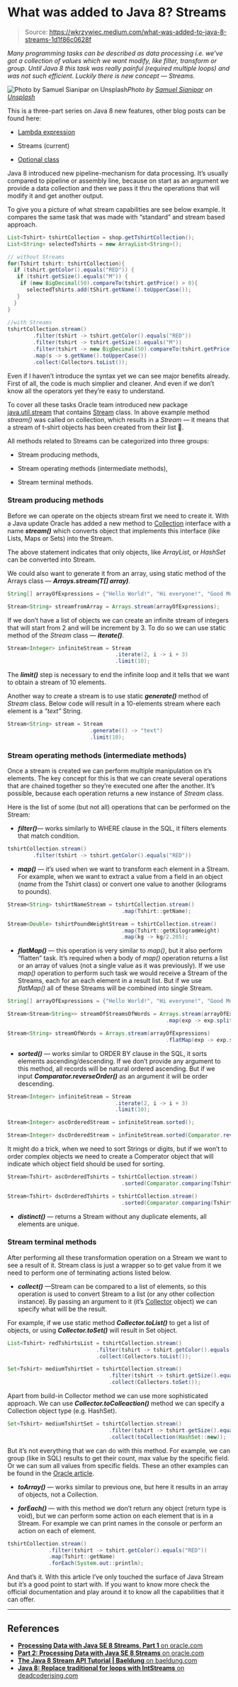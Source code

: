 
# What was added to Java 8? Streams
> Source: https://wkrzywiec.medium.com/what-was-added-to-java-8-streams-1d1f86c0628f

*Many programming tasks can be described as data processing i.e. we’ve got a collection of values which we want modify, like filter, transform or group. Until Java 8 this task was really painful (required multiple loops) and was not such efficient. Luckily there is new concept — Streams.*

![Photo by [Samuel Sianipar](https://unsplash.com/@samthewam24?utm_source=medium&utm_medium=referral) on [Unsplash](https://unsplash.com?utm_source=medium&utm_medium=referral)](https://cdn-images-1.medium.com/max/10422/0*HPS68K6O8U_93aOo)*Photo by [Samuel Sianipar](https://unsplash.com/@samthewam24?utm_source=medium&utm_medium=referral) on [Unsplash](https://unsplash.com?utm_source=medium&utm_medium=referral)*

This is a three-part series on Java 8 new features, other blog posts can be found here:

* [Lambda expression](https://medium.com/@wkrzywiec/what-was-added-to-java-8-lambda-expressions-7b2735efb287)

* Streams (current)

* [Optional<T> class](https://medium.com/@wkrzywiec/what-was-added-to-java-8-optional-t-class-97d87728a537)

Java 8 introduced new pipeline-mechanism for data processing. It’s usually compared to pipeline or assembly line, because on start as an argument we provide a data collection and then we pass it thru the operations that will modify it and get another output.

To give you a picture of what stream capabilities are see below example. It compares the same task that was made with “standard” and stream based approach.

```java
List<Tshirt> tshirtCollection = shop.getTshirtCollection();
List<String> selectedTshirts = new ArrayList<String>();

// without Streams
for(Tshirt tshirt: tshirtCollection){
  if (tshirt.getColor().equals("RED")) {
   if (tshirt.getSize().equals("M")) {
    if (new BigDecimal(50).compareTo(tshirt.getPrice() > 0){
      selectedTshirts.add(tShirt.getName().toUpperCase());
   }
  }
}
        
//with Streams
tshirtCollection.stream()
        .filter(tshirt -> tshirt.getColor().equals("RED"))
        .filter(tshirt -> tshirt.getSize().equals("M"))
        .filter(tshirt -> new BigDecimal(50).compareTo(tshirt.getPrice() > 0)
        .map(s -> s.getName().toUpperCase())
        .collect(Collectors.toList());
```

Even if I haven’t introduce the syntax yet we can see major benefits already. First of all, the code is much simplier and cleaner. And even if we don’t know all the operators yet they’re easy to understand.

To cover all these tasks Oracle team introduced new package [java.util.stream](https://docs.oracle.com/javase/8/docs/api/java/util/stream/package-summary.html) that contains [Stream<T>](https://docs.oracle.com/javase/8/docs/api/java/util/stream/Stream.html) class. In above example method *stream()* was called on collection, which results in a *Stream<TShirt>* — it means that a stream of t-shirt objects has been created from their list 👕.

All methods related to Streams can be categorized into three groups:

* Stream producing methods,

* Stream operating methods (intermediate methods),

* Stream terminal methods.

### Stream producing methods

Before we can operate on the objects stream first we need to create it. With a Java update Oracle has added a new method to [Collection](https://docs.oracle.com/javase/8/docs/api/java/util/Collection.html) interface with a name ***stream()*** which converts object that implements this interface (like Lists, Maps or Sets) into the Stream.

The above statement indicates that only objects, like *ArrayList*, or *HashSet* can be converted into Stream.

We could also want to generate it from an array, using static method of the Arrays class — ***Arrays.stream(T[] array)***.

```java
String[] arrayOfExpressions = {"Hello World!", "Hi everyone!", "Good Morning!", "How u doin'?"};

Stream<String> streamfromArray = Arrays.stream(arrayOfExpressions);
```

If we don’t have a list of objects we can create an infinite stream of integers that will start from 2 and will be increment by 3. To do so we can use static method of the *Stream<T>* class — ***iterate()***.

```java
Stream<Integer> infiniteStream = Stream
                                  .iterate(2, i -> i + 3)
                                  .limit(10);
```

The ***limit()*** step is necessary to end the infinite loop and it tells that we want to obtain a stream of 10 elements.

Another way to create a stream is to use static ***generate()*** method of *Stream<T>* class. Below code will result in a 10-elements stream where each element is a *“text”* String.

```java
Stream<String> stream = Stream
                          .generate(() -> "text")
                          .limit(10);
```

### Stream operating methods (intermediate methods)

Once a stream is created we can perform multiple manipulation on it’s elements. The key concept for this is that we can create several operations that are chained together so they’re executed one after the another. It’s possible, because each operation returns a new instance of *Stream<T>* class.

Here is the list of some (but not all) operations that can be performed on the Stream:

* ***filter()***— works similarly to WHERE clause in the SQL, it filters elements that match condition.

```java
tshirtCollection.stream()
        .filter(tshirt -> tshirt.getColor().equals("RED"))
```

* ***map()*** — it’s used when we want to transform each element in a Stream. For example, when we want to extract a value from a field in an object (*name* from the Tshirt class) or convert one value to another (kilograms to pounds).

```java
Stream<String> tshirtNameStream = tshirtCollection.stream()
                                    .map(Tshirt::getName);

Stream<Double> tshirtPoundWeightStream = tshirtCollection.stream()
                                    .map(Tshirt::getKilogramWeight)
                                    .map(kg -> kg/2.205);
```

* ***flatMap()*** — this operation is very similar to *map()*, but it also perform “flatten” task. It’s required when a body of *map()* operation returns a list or an array of values (not a single value as it was previously). If we use *map()* operation to perform such task we would receive a Stream of the Streams, each for an each element in a result list. But if we use *flatMap()* all of these Streams will be combined into single Stream.

```java
String[] arrayOfExpressions = {"Hello World!", "Hi everyone!", "Good Morning!", "How u doin'?"};

Stream<Stream<String>> streamOfStreamsOfWords = Arrays.stream(arrayOfExpressions)
                                                  .map(exp -> exp.split("\\s+"));

Stream<String> streamOfWords = Arrays.stream(arrayOfExpressions)
                                                  .flatMap(exp -> exp.split("\\s+"));
```

* ***sorted()*** — works similar to ORDER BY clause in the SQL, it sorts elements ascending/descending. If we don’t provide any argument to this method, all records will be natural ordered ascending. But if we input ***Comparator.reverseOrder()*** as an argument it will be order descending.

```java
Stream<Integer> infiniteStream = Stream
                                  .iterate(2, i -> i + 3)
                                  .limit(10);

Stream<Integer> ascOrderedStream = infiniteStream.sorted();

Stream<Integer> dscOrderedStream = infiniteStream.sorted(Comparator.reverseOrder());
```

It might do a trick, when we need to sort Strings or digits, but if we won’t to order complex objects we need to create a Comperator object that will indicate which object field should be used for sorting.

```java
Stream<Tshirt> ascOrderedTshirts = tshirtCollection.stream()
                                    .sorted(Comparator.comparing(Tshirt::getSize));

Stream<Tshirt> dscOrderedTshirts = tshirtCollection.stream()
                                    .sorted(Comparator.comparing(Tshirt::getSize).reversed());
```

* ***distinct()*** — returns a Stream without any duplicate elements, all elements are unique.

### Stream terminal methods

After performing all these transformation operation on a Stream we want to see a result of it. Stream<T> class is just a wrapper so to get value from it we need to perform one of terminating actions listed below.

* ***collect()*** —Stream can be compared to a list of elements, so this operation is used to convert Stream to a list (or any other collection instance). By passing an argument to it (it’s [Collector](https://docs.oracle.com/javase/8/docs/api/java/util/stream/Collector.html) object) we can specify what will be the result.

For example, if we use static method ***Collector.toList()*** to get a list of objects, or using ***Collector.toSet()*** will result in Set object.

```java
List<Tshirt> redTshirtsList = tshirtCollection.stream()
                            .filter(tshirt -> tshirt.getColor().equals("RED"))
                            .collect(Collectors.toList());

Set<Tshirt> mediumTshirtSet = tshirtCollection.stream()
                                .filter(tshirt -> tshirt.getSize().equals("M"))
                                .collect(Collectors.toSet());
```

Apart from build-in Collector method we can use more sophisticated approach. We can use ***Collector.toColleaction()*** method we can specify a Collection object type (e.g. HashSet).

```java
Set<Tshirt> mediumTshirtSet = tshirtCollection.stream()
                                .filter(tshirt -> tshirt.getSize().equals("M"))
                                .collect(toCollection(HashSet::new));
```

But it’s not everything that we can do with this method. For example, we can group (like in SQL) results to get their count, max value by the specific field. Or we can sum all values from specific fields. These an other examples can be found in the [Oracle article](https://www.oracle.com/technetwork/articles/java/architect-streams-pt2-2227132.html).

* ***toArray()*** — works similar to previous one, but here it results in an array of objects, not a Collection.

* ***forEach()*** — with this method we don’t return any object (return type is void), but we can perform some action on each element that is in a Stream. For example we can print names in the console or perform an action on each of element.

```java
tshirtCollection.stream()
             .filter(tshirt -> tshirt.getColor().equals("RED"))
             .map(Tshirt::getName)
             .forEach(System.out::println);
```

And that’s it. With this article I’ve only touched the surface of Java Stream but it’s a good point to start with. If you want to know more check the official documentation and play around it to know all the capabilities that it can offer.

---

## References
* [**Processing Data with Java SE 8 Streams, Part 1** on oracle.com](https://www.oracle.com/technetwork/articles/java/ma14-java-se-8-streams-2177646.html)
* [**Part 2: Processing Data with Java SE 8 Streams** on oracle.com](https://www.oracle.com/technetwork/articles/java/architect-streams-pt2-2227132.html)
* [**The Java 8 Stream API Tutorial | Baeldung** on baeldung.com](https://www.baeldung.com/java-8-streams)
* [**Java 8: Replace traditional for loops with IntStreams** on deadcoderising.com](http://www.deadcoderising.com/2015-05-19-java-8-replace-traditional-for-loops-with-intstreams/)
